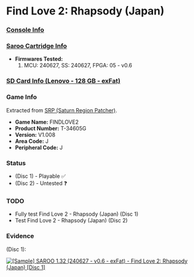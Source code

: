 # Find Love 2: Rhapsody (Japan)

### [Console Info](../../../../../Info/Consoles/VA13/README.md)

### [Saroo Cartridge Info](../../../../../Info/Cartridges/RetroGameParadiseStore/1.32F/README.md)

- <b>Firmwares Tested:</b>
  1. MCU: 240627, SS: 240627, FPGA: 05 - v0.6

### [SD Card Info (Lenovo - 128 GB - exFat)](../../../../../Info/SdCards/Lenovo/128GB/exfat/README.md)

### Game Info

Extracted from [SRP (Saturn Region Patcher)](https://segaxtreme.net/resources/saturn-region-patcher.81/download).

- <b>Game Name:</b> FINDLOVE2
- <b>Product Number:</b> T-34605G
- <b>Version:</b> V1.008
- <b>Area Code:</b> J
- <b>Peripheral Code:</b> J

### Status

- (Disc 1) - Playable :white_check_mark:
- (Disc 2) - Untested :question:

### TODO

- Fully test Find Love 2 - Rhapsody (Japan) (Disc 1)
- Test Find Love 2 - Rhapsody (Japan) (Disc 2)

### Evidence

(Disc 1):

[![[Sample] SAROO 1.32 (240627 - v0.6 - exFat) - Find Love 2: Rhapsody (Japan) [Disc 1]](https://img.youtube.com/vi/hBY_TkBZgoI/0.jpg)](https://www.youtube.com/watch?v=hBY_TkBZgoI)
